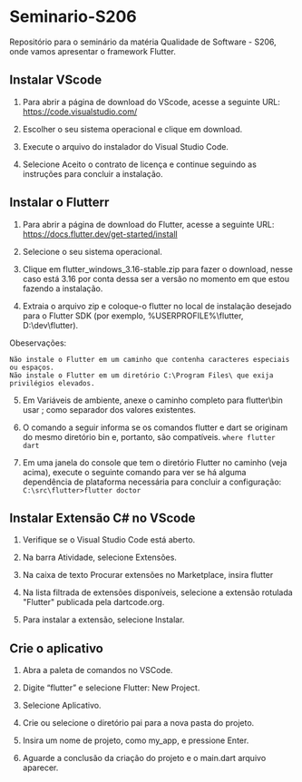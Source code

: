 # Seminario-S206
Repositório para o seminário da matéria Qualidade de Software - S206, onde vamos apresentar o framework Flutter.

## Instalar VScode

1. Para abrir a página de download do VScode, acesse a seguinte URL:
   https://code.visualstudio.com/

2. Escolher o seu sistema operacional e clique em download.

3. Execute o arquivo do instalador do Visual Studio Code.

4. Selecione Aceito o contrato de licença e continue seguindo as instruções para concluir a instalação.

## Instalar o Flutterr

1. Para abrir a página de download do Flutter, acesse a seguinte URL:
   https://docs.flutter.dev/get-started/install

2. Selecione o seu sistema operacional.

3. Clique em flutter_windows_3.16-stable.zip para fazer o download, nesse caso está 3.16 por conta dessa ser a versão no momento em que estou fazendo a instalação.

4. Extraia o arquivo zip e coloque-o flutter no local de instalação desejado para o Flutter SDK (por exemplo, %USERPROFILE%\flutter, D:\dev\flutter).

Obeservações:

    Não instale o Flutter em um caminho que contenha caracteres especiais ou espaços.
    Não instale o Flutter em um diretório C:\Program Files\ que exija privilégios elevados.

5. Em Variáveis ​​de ambiente, anexe o caminho completo para flutter\bin usar ; como separador dos valores existentes.

6. O comando a seguir informa se os comandos flutter e dart se originam do mesmo diretório bin e, portanto, são compatíveis. ```where flutter dart```

7. Em uma janela do console que tem o diretório Flutter no caminho (veja acima), execute o seguinte comando para ver se há alguma dependência de plataforma necessária para concluir a configuração: 
```C:\src\flutter>flutter doctor```

## Instalar Extensão C# no VScode

1. Verifique se o Visual Studio Code está aberto.

2. Na barra Atividade, selecione Extensões.

3. Na caixa de texto Procurar extensões no Marketplace, insira flutter

4. Na lista filtrada de extensões disponíveis, selecione a extensão rotulada "Flutter" publicada pela dartcode.org.

5. Para instalar a extensão, selecione Instalar.

## Crie o aplicativo

1. Abra a paleta de comandos no VSCode.

2. Digite “flutter” e selecione Flutter: New Project.

3. Selecione Aplicativo.

4. Crie ou selecione o diretório pai para a nova pasta do projeto.

5. Insira um nome de projeto, como my_app, e pressione Enter.

6. Aguarde a conclusão da criação do projeto e o main.dart arquivo aparecer.